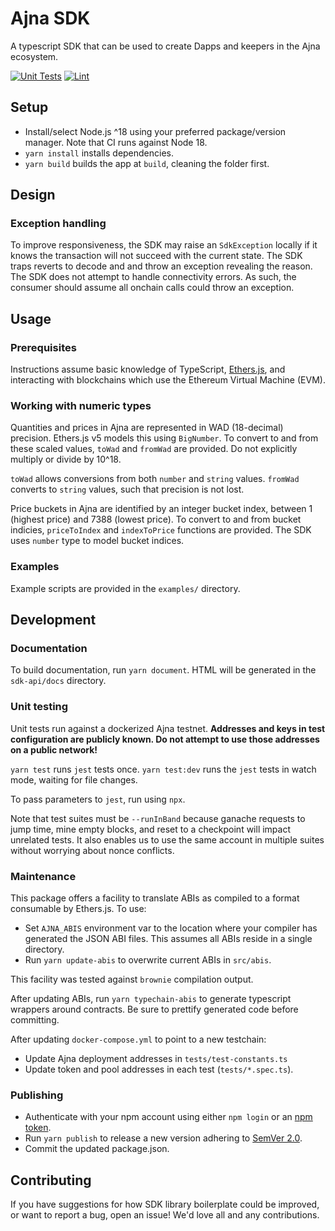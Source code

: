 # Ajna SDK

A typescript SDK that can be used to create Dapps and keepers in the Ajna ecosystem.

[![Unit Tests](https://github.com/ajna-finance/sdk/actions/workflows/unit-tests.yml/badge.svg)](https://github.com/ajna-finance/sdk/actions?query=workflow%3A%22Unit+Tests%22)
[![Lint](https://github.com/ajna-finance/sdk/actions/workflows/lint.yml/badge.svg)](https://github.com/ajna-finance/sdk/actions?query=workflow%3ALint)

## Setup

- Install/select Node.js ^18 using your preferred package/version manager. Note that CI runs against Node 18.
- `yarn install` installs dependencies.
- `yarn build` builds the app at `build`, cleaning the folder first.

## Design

### Exception handling

To improve responsiveness, the SDK may raise an `SdkException` locally if it knows the transaction will not succeed with the current state. The SDK traps reverts to decode and and throw an exception revealing the reason. The SDK does not attempt to handle connectivity errors. As such, the consumer should assume all onchain calls could throw an exception.

## Usage

### Prerequisites

Instructions assume basic knowledge of TypeScript, [Ethers.js](https://docs.ethers.org/v5), and interacting with blockchains which use the Ethereum Virtual Machine (EVM).

### Working with numeric types

Quantities and prices in Ajna are represented in WAD (18-decimal) precision. Ethers.js v5 models this using `BigNumber`. To convert to and from these scaled values, `toWad` and `fromWad` are provided. Do not explicitly multiply or divide by 10^18.

`toWad` allows conversions from both `number` and `string` values.
`fromWad` converts to `string` values, such that precision is not lost.

Price buckets in Ajna are identified by an integer bucket index, between 1 (highest price) and 7388 (lowest price). To convert to and from bucket indicies, `priceToIndex` and `indexToPrice` functions are provided. The SDK uses `number` type to model bucket indices.

### Examples

Example scripts are provided in the `examples/` directory.

## Development

### Documentation

To build documentation, run `yarn document`. HTML will be generated in the `sdk-api/docs` directory.

### Unit testing

Unit tests run against a dockerized Ajna testnet.
**Addresses and keys in test configuration are publicly known. Do not attempt to use those addresses on a public network!**

`yarn test` runs `jest` tests once.
`yarn test:dev` runs the `jest` tests in watch mode, waiting for file changes.

To pass parameters to `jest`, run using `npx`.

Note that test suites must be `--runInBand` because ganache requests to jump time, mine empty blocks, and reset to a checkpoint will impact unrelated tests. It also enables us to use the same account in multiple suites without worrying about nonce conflicts.

### Maintenance

This package offers a facility to translate ABIs as compiled to a format consumable by Ethers.js. To use:

- Set `AJNA_ABIS` environment var to the location where your compiler has generated the JSON ABI files. This assumes all ABIs reside in a single directory.
- Run `yarn update-abis` to overwrite current ABIs in `src/abis`.

This facility was tested against `brownie` compilation output.

After updating ABIs, run `yarn typechain-abis` to generate typescript wrappers around contracts. Be sure to prettify generated code before committing.

After updating `docker-compose.yml` to point to a new testchain:
- Update Ajna deployment addresses in `tests/test-constants.ts`
- Update token and pool addresses in each test (`tests/*.spec.ts`).


### Publishing

- Authenticate with your npm account using either `npm login` or an [npm token](https://docs.npmjs.com/creating-and-viewing-access-tokens).
- Run `yarn publish` to release a new version adhering to [SemVer 2.0](https://semver.org/).
- Commit the updated package.json.

## Contributing
If you have suggestions for how SDK library boilerplate could be improved, or want to report a bug, open an issue! We'd love all and any contributions.
